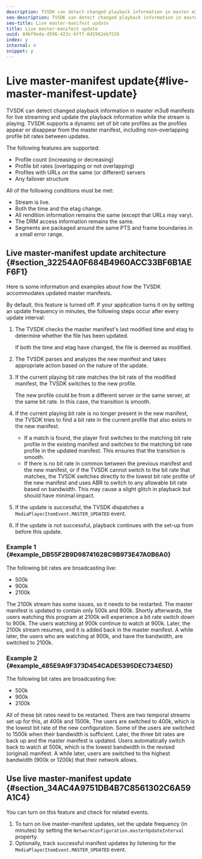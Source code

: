 ```yaml
---
description: TVSDK can detect changed playback information in master m3u8 manifests for live streaming and update the playback information while the stream is playing. TVSDK supports a dynamic set of bit rate profiles as the profiles appear or disappear from the master manifest, including non-overlapping profile bit rates between updates.
seo-description: TVSDK can detect changed playback information in master m3u8 manifests for live streaming and update the playback information while the stream is playing. TVSDK supports a dynamic set of bit rate profiles as the profiles appear or disappear from the master manifest, including non-overlapping profile bit rates between updates.
seo-title: Live master-manifest update
title: Live master-manifest update
uuid: 84bf9eda-d596-423c-bfff-6d1962eb7528
index: y
internal: n
snippet: y
---
```


# Live master-manifest update{#live-master-manifest-update}

TVSDK can detect changed playback information in master m3u8 manifests for live streaming and update the playback information while the stream is playing. TVSDK supports a dynamic set of bit rate profiles as the profiles appear or disappear from the master manifest, including non-overlapping profile bit rates between updates.

The following features are supported:

* Profile count (increasing or decreasing) 
* Profile bit rates (overlapping or not overlapping) 
* Profiles with URLs on the same (or different) servers 
* Any failover structure

All of the following conditions must be met:

* Stream is live. 
* Both the time and the etag change. 
* All rendition information remains the same (except that URLs may vary). 
* The DRM access information remains the same. 
* Segments are packaged around the same PTS and frame boundaries in a small error range.

## Live master-manifest update architecture {#section_32254A0F684B4960ACC33BF6B1AEF6F1}

Here is some information and examples about how the TVSDK accommodates updated master manifests.

By default, this feature is turned off. If your application turns it on by setting an update frequency in minutes, the following steps occur after every update interval:

1. The TVSDK checks the master manifest's last modified time and etag to determine whether the file has been updated.

   If both the time and etag have changed, the file is deemed as modified. 
1. The TVSDK parses and analyzes the new manifest and takes appropriate action based on the nature of the update. 
1. If the current playing bit rate matches the bit rate of the modified manifest, the TVSDK switches to the new profile.

   The new profile could be from a different server or the same server, at the same bit rate. In this case, the transition is smooth. 
1. If the current playing bit rate is no longer present in the new manifest, the TVSDK tries to find a bit rate in the current profile that also exists in the new manifest.

    * If a match is found, the player first switches to the matching bit rate profile in the existing manifest and switches to the matching bit rate profile in the updated manifest. This ensures that the transition is smooth. 
    * If there is no bit rate in common between the previous manifest and the new manifest, or if the TVSDK cannot switch to the bit rate that matches, the TVSDK switches directly to the lowest bit rate profile of the new manifest and uses ABR to switch to any allowable bit rate based on bandwidth. This may cause a slight glitch in playback but should have minimal impact.

1. If the update is successful, the TVSDK dispatches a `MediaPlayerItemEvent.MASTER_UPDATED` event. 
1. If the update is not successful, playback continues with the set-up from before this update.

### Example 1 {#example_DB55F2B9D98741628C9B973E47A0B6A0}

The following bit rates are broadcasting live:

* 500k 
* 900k 
* 2100k

The 2100k stream has some issues, so it needs to be restarted. The master manifest is updated to contain only 500k and 900k. Shortly afterwards, the users watching this program at 2100k will experience a bit rate switch down to 900k. The users watching at 900k continue to watch at 900k. Later, the 2100k stream resumes, and it is added back in the master manifest. A while later, the users who are watching at 900k, and have the bandwidth, are switched to 2100k.

### Example 2 {#example_485E9A9F373D454CADE5395DEC734E5D}

The following bit rates are broadcasting live:

* 500k 
* 900k 
* 2100k

All of these bit rates need to be restarted. There are two temporal streams set up for this, at 400k and 1500k. The users are switched to 400k, which is the lowest bit rate of the new configuration. Some of the users are switched to 1500k when their bandwidth is sufficient. Later, the three bit rates are back up and the master manifest is updated. Users automatically switch back to watch at 500k, which is the lowest bandwidth in the revised (original) manifest. A while later, users are switched to the highest bandwidth (900k or 1200k) that their network allows.

## Use live master-manifest update {#section_34AC4A9751DB4B7C8561302C6A59A1C4}

You can turn on this feature and check for related events.

1. To turn on live master-manifest updates, set the update frequency (in minutes) by setting the `NetworkConfiguration.masterUpdateInterval` property. 
1. Optionally, track successful manifest updates by listening for the `MediaPlayerItemEvent.MASTER_UPDATED` event.

